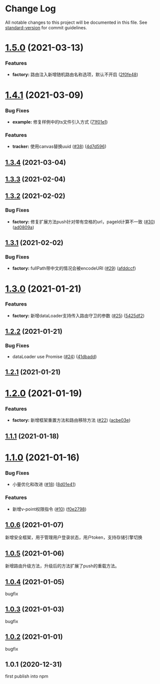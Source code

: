# Change Log

All notable changes to this project will be documented in this file. See [standard-version](https://github.com/conventional-changelog/standard-version) for commit guidelines.

<a name="1.5.0"></a>
# [1.5.0](https://github.com/pumelotea/happykit/compare/v1.4.1...v1.5.0) (2021-03-13)


### Features

* **factory:** 路由注入新增随机路由名称选项，默认不开启 ([2f0fe48](https://github.com/pumelotea/happykit/commit/2f0fe48))



<a name="1.4.1"></a>
# [1.4.1](https://github.com/pumelotea/happykit/compare/v1.3.4...v1.4.1) (2021-03-09)


### Bug Fixes

* **example:** 修复样例中的ts文件引入方式 ([71f01e1](https://github.com/pumelotea/happykit/commit/71f01e1))


### Features

* **tracker:** 使用canvas替换uuid ([#38](https://github.com/pumelotea/happykit/issues/38)) ([4d7d596](https://github.com/pumelotea/happykit/commit/4d7d596))



<a name="1.3.4"></a>
## [1.3.4](https://github.com/pumelotea/happykit/compare/v1.3.3...v1.3.4) (2021-03-04)



<a name="1.3.3"></a>
## [1.3.3](https://github.com/pumelotea/happykit/compare/v1.3.2...v1.3.3) (2021-02-04)



<a name="1.3.2"></a>
## [1.3.2](https://github.com/pumelotea/happykit/compare/v1.3.1...v1.3.2) (2021-02-02)


### Bug Fixes

* **factory:** 修复扩展方法push针对带有空格的url，pageId计算不一致 ([#30](https://github.com/pumelotea/happykit/issues/30)) ([ad0809a](https://github.com/pumelotea/happykit/commit/ad0809a))



<a name="1.3.1"></a>
## [1.3.1](https://github.com/pumelotea/happykit/compare/v1.3.0...v1.3.1) (2021-02-02)


### Bug Fixes

* **factory:** fullPath带中文的情况会被encodeURI ([#29](https://github.com/pumelotea/happykit/issues/29)) ([afddccf](https://github.com/pumelotea/happykit/commit/afddccf))



<a name="1.3.0"></a>
# [1.3.0](https://github.com/pumelotea/happykit/compare/v1.2.2...v1.3.0) (2021-01-21)


### Features

* **factory:** 新增dataLoader支持传入路由守卫的参数 ([#25](https://github.com/pumelotea/happykit/issues/25)) ([5425df2](https://github.com/pumelotea/happykit/commit/5425df2))



<a name="1.2.2"></a>
## [1.2.2](https://github.com/pumelotea/happykit/compare/v1.2.1...v1.2.2) (2021-01-21)


### Bug Fixes

* dataLoader use Promise ([#24](https://github.com/pumelotea/happykit/issues/24)) ([41dbadd](https://github.com/pumelotea/happykit/commit/41dbadd))



<a name="1.2.1"></a>
## [1.2.1](https://github.com/pumelotea/happykit/compare/v1.2.0...v1.2.1) (2021-01-21)



<a name="1.2.0"></a>
# [1.2.0](https://github.com/pumelotea/happykit/compare/v1.1.1...v1.2.0) (2021-01-19)


### Features

* **factory:** 新增框架重置方法和路由移除方法 ([#22](https://github.com/pumelotea/happykit/issues/22)) ([acbe03e](https://github.com/pumelotea/happykit/commit/acbe03e))



<a name="1.1.1"></a>
## [1.1.1](https://github.com/pumelotea/happykit/compare/v1.1.0...v1.1.1) (2021-01-18)



<a name="1.1.0"></a>
# [1.1.0](https://github.com/pumelotea/happykit/compare/v1.0.6...v1.1.0) (2021-01-16)


### Bug Fixes

* 小量优化和改进 ([#18](https://github.com/pumelotea/happykit/issues/18)) ([8d01e41](https://github.com/pumelotea/happykit/commit/8d01e41))


### Features

* 新增v-point权限指令 ([#10](https://github.com/pumelotea/happykit/issues/10)) ([f0e2798](https://github.com/pumelotea/happykit/commit/f0e2798))



<a name="1.0.6"></a>
## [1.0.6](https://github.com/pumelotea/happykit/compare/v1.0.5...v1.0.6) (2021-01-07)
新增安全框架，用于管理用户登录状态，用户token，支持存储引擎切换

<a name="1.0.5"></a>
## [1.0.5](https://github.com/pumelotea/happykit/compare/v1.0.4...v1.0.5) (2021-01-06)
新增路由升级方法，升级后的方法扩展了push的重载方法。


<a name="1.0.4"></a>
## [1.0.4](https://github.com/pumelotea/happykit/compare/v1.0.3...v1.0.4) (2021-01-05)
bugfix


<a name="1.0.3"></a>
## [1.0.3](https://github.com/pumelotea/happykit/compare/v1.0.2...v1.0.3) (2021-01-03)
bugfix


<a name="1.0.2"></a>
## [1.0.2](https://github.com/pumelotea/happykit/compare/v1.0.1...v1.0.2) (2021-01-01)
bugfix


<a name="1.0.1"></a>
## 1.0.1 (2020-12-31)
first publish into npm
